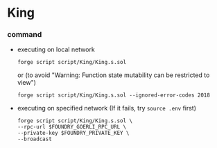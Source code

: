# King
### command
- executing on local network
    ```
    forge script script/King/King.s.sol
    ```
    or (to avoid "Warning: Function state mutability can be restricted to view")
    ```
    forge script script/King/King.s.sol --ignored-error-codes 2018
    ```
- executing on specified network (If it fails, try `source .env` first)
    ```
    forge script script/King/King.s.sol \
    --rpc-url $FOUNDRY_GOERLI_RPC_URL \
    --private-key $FOUNDRY_PRIVATE_KEY \
    --broadcast
    ```